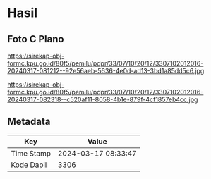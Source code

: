 # Hasil

## Foto C Plano

https://sirekap-obj-formc.kpu.go.id/80f5/pemilu/pdpr/33/07/10/20/12/3307102012016-20240317-081212--92e56aeb-5636-4e0d-ad13-3bd1a85dd5c6.jpg

https://sirekap-obj-formc.kpu.go.id/80f5/pemilu/pdpr/33/07/10/20/12/3307102012016-20240317-082318--c520af11-8058-4b1e-879f-4cf1857eb4cc.jpg


## Metadata

| Key        | Value               |
| ---------- | ------------------- |
| Time Stamp | 2024-03-17 08:33:47 |
| Kode Dapil | 3306                |



